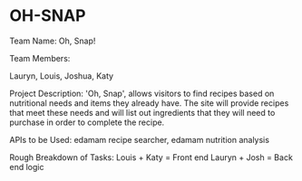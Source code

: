# OH-SNAP

Team Name: Oh, Snap!

Team Members:

Lauryn, Louis, Joshua, Katy

Project Description: 'Oh, Snap', allows visitors to find recipes based on nutritional needs and items they already have. The site will provide recipes that meet these needs and will list out ingredients that they will need to purchase in order to complete the recipe.

APIs to be Used: edamam recipe searcher, edamam nutrition analysis


Rough Breakdown of Tasks:
Louis + Katy = Front end
Lauryn + Josh = Back end logic
